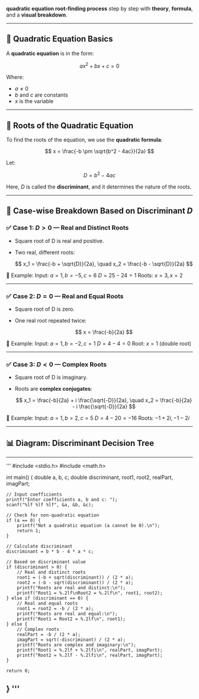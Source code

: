 **quadratic equation root-finding process** step by step with **theory**, **formula**, and a **visual breakdown**.

---

## 🔷 **Quadratic Equation Basics**

A **quadratic equation** is in the form:

$$
ax^2 + bx + c = 0
$$

Where:

* $a \neq 0$
* $b$ and $c$ are constants
* $x$ is the variable

---

## 🔷 **Roots of the Quadratic Equation**

To find the roots of the equation, we use the **quadratic formula**:

$$
x = \frac{-b \pm \sqrt{b^2 - 4ac}}{2a}
$$

Let:

$$
D = b^2 - 4ac
$$

Here, $D$ is called the **discriminant**, and it determines the nature of the roots.

---

## 🔶 **Case-wise Breakdown Based on Discriminant $D$**

### ✅ **Case 1: $D > 0$** — Real and Distinct Roots

* Square root of D is real and positive.
* Two real, different roots:

  $$
  x_1 = \frac{-b + \sqrt{D}}{2a}, \quad x_2 = \frac{-b - \sqrt{D}}{2a}
  $$

🔹 Example:
Input: $a = 1, b = -5, c = 6$
$D = 25 - 24 = 1$
Roots: $x = 3, x = 2$

---

### ✅ **Case 2: $D = 0$** — Real and Equal Roots

* Square root of D is zero.
* One real root repeated twice:

  $$
  x = \frac{-b}{2a}
  $$

🔹 Example:
Input: $a = 1, b = -2, c = 1$
$D = 4 - 4 = 0$
Root: $x = 1$ (double root)

---

### ✅ **Case 3: $D < 0$** — Complex Roots

* Square root of D is imaginary.
* Roots are **complex conjugates**:

  $$
  x_1 = \frac{-b}{2a} + i \frac{\sqrt{-D}}{2a}, \quad
  x_2 = \frac{-b}{2a} - i \frac{\sqrt{-D}}{2a}
  $$

🔹 Example:
Input: $a = 1, b = 2, c = 5$
$D = 4 - 20 = -16$
Roots: $-1 + 2i, -1 - 2i$

---

## 📊 Diagram: Discriminant Decision Tree

---

'''
#include <stdio.h>
#include <math.h>

int main() {
    double a, b, c;
    double discriminant, root1, root2, realPart, imagPart;

    // Input coefficients
    printf("Enter coefficients a, b and c: ");
    scanf("%lf %lf %lf", &a, &b, &c);

    // Check for non-quadratic equation
    if (a == 0) {
        printf("Not a quadratic equation (a cannot be 0).\n");
        return 1;
    }

    // Calculate discriminant
    discriminant = b * b - 4 * a * c;

    // Based on discriminant value
    if (discriminant > 0) {
        // Real and distinct roots
        root1 = (-b + sqrt(discriminant)) / (2 * a);
        root2 = (-b - sqrt(discriminant)) / (2 * a);
        printf("Roots are real and distinct:\n");
        printf("Root1 = %.2lf\nRoot2 = %.2lf\n", root1, root2);
    } else if (discriminant == 0) {
        // Real and equal roots
        root1 = root2 = -b / (2 * a);
        printf("Roots are real and equal:\n");
        printf("Root1 = Root2 = %.2lf\n", root1);
    } else {
        // Complex roots
        realPart = -b / (2 * a);
        imagPart = sqrt(-discriminant) / (2 * a);
        printf("Roots are complex and imaginary:\n");
        printf("Root1 = %.2lf + %.2lfi\n", realPart, imagPart);
        printf("Root2 = %.2lf - %.2lfi\n", realPart, imagPart);
    }

    return 0;
}
'''
---
